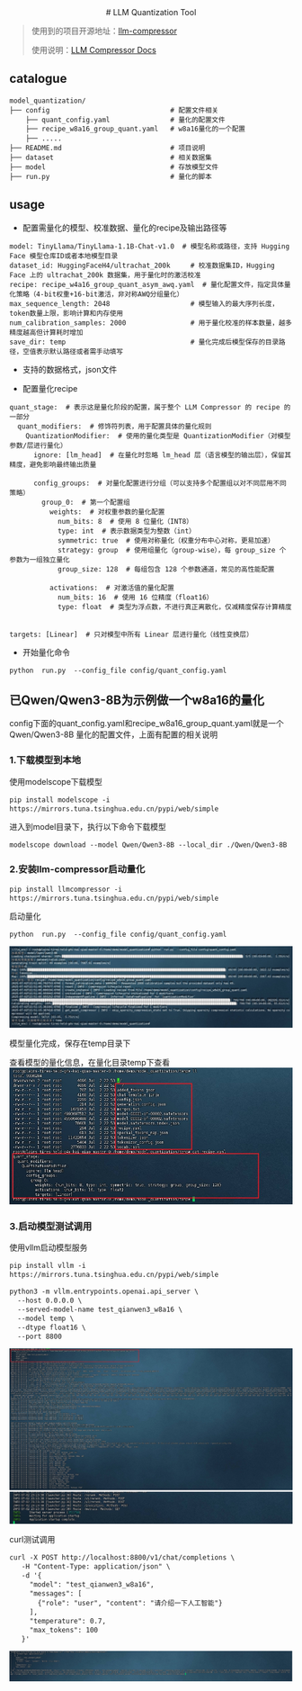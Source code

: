 <div align="center">
# LLM Quantization Tool
</div>

> 使用到的项目开源地址：[llm-compressor](https://github.com/vllm-project/llm-compressor)
> 
> 使用说明：[LLM Compressor Docs](https://blog.vllm.ai/llm-compressor/main/getting-started/)

## catalogue
```markdown
model_quantization/
├── config                              # 配置文件相关
    ├── quant_config.yaml               # 量化的配置文件
    ├── recipe_w8a16_group_quant.yaml   # w8a16量化的一个配置
    ├── .....
├── README.md                           # 项目说明
├── dataset                             # 相关数据集
├── model                               # 存放模型文件
├── run.py                              # 量化的脚本
```

## usage

- 配置需量化的模型、校准数据、量化的recipe及输出路径等

```
model: TinyLlama/TinyLlama-1.1B-Chat-v1.0  # 模型名称或路径，支持 Hugging Face 模型仓库ID或者本地模型目录
dataset_id: HuggingFaceH4/ultrachat_200k     # 校准数据集ID，Hugging Face 上的 ultrachat_200k 数据集，用于量化时的激活校准
recipe: recipe_w4a16_group_quant_asym_awq.yaml  # 量化配置文件，指定具体量化策略（4-bit权重+16-bit激活，非对称AWQ分组量化）
max_sequence_length: 2048                    # 模型输入的最大序列长度，token数量上限，影响计算和内存使用
num_calibration_samples: 2000                # 用于量化校准的样本数量，越多精度越高但计算耗时增加
save_dir: temp                               # 量化完成后模型保存的目录路径，空值表示默认路径或者需手动填写
```

- 支持的数据格式，json文件

- 配置量化recipe

```
quant_stage:  # 表示这是量化阶段的配置，属于整个 LLM Compressor 的 recipe 的一部分
  quant_modifiers:  # 修饰符列表，用于配置具体的量化规则
    QuantizationModifier:  # 使用的量化类型是 QuantizationModifier（对模型参数/层进行量化）
      ignore: [lm_head]  # 在量化时忽略 lm_head 层（语言模型的输出层），保留其精度，避免影响最终输出质量

      config_groups:  # 对量化配置进行分组（可以支持多个配置组以对不同层用不同策略）
        group_0:  # 第一个配置组
          weights:  # 对权重参数的量化配置
            num_bits: 8  # 使用 8 位量化（INT8）
            type: int  # 表示数据类型为整数（int）
            symmetric: true  # 使用对称量化（权重分布中心对称，更易加速）
            strategy: group  # 使用组量化（group-wise），每 group_size 个参数为一组独立量化
            group_size: 128  # 每组包含 128 个参数通道，常见的高性能配置
            
          activations:  # 对激活值的量化配置
            num_bits: 16  # 使用 16 位精度（float16）
            type: float  # 类型为浮点数，不进行真正离散化，仅减精度保存计算精度

          targets: [Linear]  # 只对模型中所有 Linear 层进行量化（线性变换层）
```

- 开始量化命令

```
python  run.py  --config_file config/quant_config.yaml
```

## 已Qwen/Qwen3-8B为示例做一个w8a16的量化

config下面的quant_config.yaml和recipe_w8a16_group_quant.yaml就是一个Qwen/Qwen3-8B
量化的配置文件，上面有配置的相关说明

### 1.下载模型到本地

使用modelscope下载模型
```
pip install modelscope -i https://mirrors.tuna.tsinghua.edu.cn/pypi/web/simple
```

进入到model目录下，执行以下命令下载模型
```
modelscope download --model Qwen/Qwen3-8B --local_dir ./Qwen/Qwen3-8B
```

### 2.安装llm-compressor启动量化

```
pip install llmcompressor -i https://mirrors.tuna.tsinghua.edu.cn/pypi/web/simple
```

启动量化
```
python  run.py  --config_file config/quant_config.yaml
```

![](img/quant_model_info.jpeg)

模型量化完成，保存在temp目录下


查看模型的量化信息，在量化目录temp下查看
![](img/quant_model_recipe_info.jpeg)


### 3.启动模型测试调用

使用vllm启动模型服务

```shell
pip install vllm -i https://mirrors.tuna.tsinghua.edu.cn/pypi/web/simple
```

```shell
python3 -m vllm.entrypoints.openai.api_server \
  --host 0.0.0.0 \
  --served-model-name test_qianwen3_w8a16 \
  --model temp \
  --dtype float16 \
  --port 8800
```

![](img/model_start_1.jpeg)
![](img/model_start_2.jpeg)


curl测试调用
```shell
curl -X POST http://localhost:8800/v1/chat/completions \
   -H "Content-Type: application/json" \
   -d '{
     "model": "test_qianwen3_w8a16",
     "messages": [
       {"role": "user", "content": "请介绍一下人工智能"}
     ],
     "temperature": 0.7,
     "max_tokens": 100
   }'
 ```

![](img/model_req.jpeg)